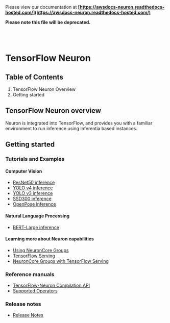 </br>
</br>

Please view our documentation at **[https://awsdocs-neuron.readthedocs-hosted.com/](https://awsdocs-neuron.readthedocs-hosted.com/)** 

**Please note this file will be deprecated.**

</br>
</br>



# TensorFlow Neuron

## Table of Contents

1. TensorFlow Neuron Overview
2. Getting started

## TensorFlow Neuron overview
Neuron is integrated into TensorFlow, and provides you with a familiar environment to run inference using Inferentia based instances.

## Getting started 
### Tutorials and Examples

#### Computer Vision
* [ResNet50 inference](./tutorial-compile-infer.md)
* [YOLO v4 inference](../../src/examples/tensorflow/yolo_v4_demo)
* [YOLO v3 inference](../../src/examples/tensorflow/yolo_v3_demo)
* [SSD300 inference](../../src/examples/tensorflow/ssd300_demo)
* [OpenPose inference](../../src/examples/tensorflow/openpose_demo/)

#### Natural Language Processing
* [BERT-Large inference](../../src/examples/tensorflow/bert_demo/README.md)

#### Learning more about Neuron capabilities
* [Using NeuronCore Groups](./tutorial-NeuronCore-Group.md)
* [TensorFlow Serving](./tutorial-tensorflow-serving.md)
* [NeuronCore Groups with TensorFlow Serving](./tutorial-tensorflow-serving-NeuronCore-Group.md) 

### Reference manuals
* [TensorFlow-Neuron Compilation API](./api-compilation-python-api.md)
* [Supported Operators](../../release-notes/neuron-cc-ops/neuron-cc-ops-tensorflow.md )

### Release notes
* [Release Notes](../../release-notes/tensorflow-neuron.md )
